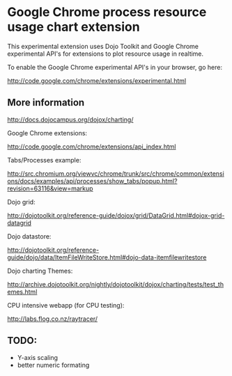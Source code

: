 Google Chrome process resource usage chart extension
====================================================

This experimental extension uses Dojo Toolkit and Google Chrome experimental API's for extensions to plot resource 
usage in realtime.

To enable the Google Chrome experimental API's in your browser, go here:

<http://code.google.com/chrome/extensions/experimental.html>


More information
----------------

<http://docs.dojocampus.org/dojox/charting/>

Google Chrome extensions:

<http://code.google.com/chrome/extensions/api_index.html>

Tabs/Processes example:

<http://src.chromium.org/viewvc/chrome/trunk/src/chrome/common/extensions/docs/examples/api/processes/show_tabs/popup.html?revision=63116&view=markup>

Dojo grid:

<http://dojotoolkit.org/reference-guide/dojox/grid/DataGrid.html#dojox-grid-datagrid>

Dojo datastore:

<http://dojotoolkit.org/reference-guide/dojo/data/ItemFileWriteStore.html#dojo-data-itemfilewritestore>

Dojo charting Themes:

<http://archive.dojotoolkit.org/nightly/dojotoolkit/dojox/charting/tests/test_themes.html>

CPU intensive webapp (for CPU testing):

<http://labs.flog.co.nz/raytracer/>

TODO:
-----

  * Y-axis scaling
  * better numeric formating